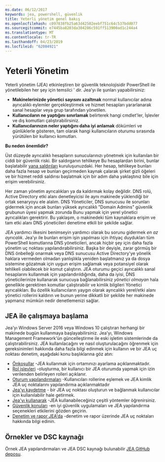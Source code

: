 ```yaml
---
ms.date: 06/12/2017
keywords: jea, powershell, güvenlik
title: Yeterli yönetim genel bakış
ms.openlocfilehash: c097838fb25a63d42502eebf751c64c537bdd077
ms.sourcegitcommit: e7445ba8203da304286c591ff513900ad1c244a4
ms.translationtype: MT
ms.contentlocale: tr-TR
ms.lasthandoff: 04/23/2019
ms.locfileid: "62084921"
---
```

# <a name="just-enough-administration"></a>Yeterli Yönetim

Yeterli yönetim (JEA) etkinleştiren bir güvenlik teknolojisidir PowerShell ile yönetilebilen her şey için temsilci ' dir.
Jea'yı ile şunları yapabilirsiniz:

- **Makinelerinizde yönetici sayısını azaltmak** normal kullanıcılar adına ayrıcalıklı eylemler gerçekleştirmek ve hizmet hesapları yararlanarak sanal hesaplar veya grup tarafından yönetilen.
- **Kullanıcıların ne yaptığını sınırlamak** belirterek hangi cmdlet'ler, İşlevler ve dış komutları çalıştırabilirsiniz.
- **Kullanıcılarınızın neler yaptığını daha iyi anlamak** dökümleri ve günlüklerle gösteren, tam olarak hangi kullanıcıların oturumu sırasında yürütülen bir kullanıcı komutları.

**Bu neden önemlidir?**

Üst düzeyde ayrıcalıklı hesapların sunucularınızı yönetmek için kullanılan bir ciddi bir güvenlik riski.
Bir saldırganın tehlikeye Bu hesaplardan birini, bunlar başlatabilir [yana saldırıları](http://aka.ms/pth) kuruluşunuzdaki.
Her hesap, tehlikeye bunları daha fazla hesap ve bunları geçirmeden kaynak çalarak şirket gizli öğeleri ve bir hizmet reddi saldırısı başlatmak için bir adım daha yaklaştınız bile için erişim verebilirsiniz.

Her zaman yönetim ayrıcalıkları ya da kaldırmak kolay değildir.
DNS rolü, Active Directory etki alanı denetleyicisi ile aynı makinede yüklendiği bir ortak senaryoyu ele alalım.
DNS Yöneticiler, DNS sunucusu ile sorunları gidermek için ancak bunları yüksek ayrıcalıklı "Domain Admins" güvenlik grubunun üyesi yapmak zorunda Bunu yapmak için yerel yönetici ayrıcalıkları gerektirir.
Bu yaklaşım, o makinedeki tüm kaynaklara erişim ve tam etki alanı DNS yöneticileri denetime etkili bir şekilde sağlar.

JEA yardımcı ilkesini benimseyin yardımcı olarak bu sorunu gidermek *en az ayrıcalık*.
Jea'yı ile bunları erişim işin yapılması için ihtiyaç duydukları tüm PowerShell komutlarına DNS yöneticileri, ancak hiçbir şey için daha fazla yönetim uç noktası yapılandırabilirsiniz.
Başka bir deyişle, zarar görmüş bir DNS önbelleği onarmak veya DNS sunucusu Active Directory'ye yönelik haklara vermeden olmadan yanlışlıkla yeniden başlatmanız ya da dosya sistemine gözatmak için uygun erişim sağlamak veya potansiyel olarak tehlikeli olabilecek bir komut çalıştırın.
JEA oturumu geçici ayrıcalıklı sanal hesaplarını kullanmak için yapılandırıldığında, daha da iyisi, DNS yöneticilerinize kullanarak sunucuya bağlanabilirsiniz *yönetici olmayan* hala genellikle gerektiren komutlar çalıştırabilir ve kimlik bilgileri Yönetici ayrıcalıkları.
Bu özellik kullanıcıların yaygın olarak ayrıcalıklı yerel/etki alanı yönetici rollerini kaldırın ve bunun yerine dikkatli bir şekilde her makinede yapmanız mümkün nedir denetlemenizi sağlar.

## <a name="get-started-with-jea"></a>JEA ile çalışmaya başlama

Jea'yı Windows Server 2016 veya Windows 10 çalıştıran herhangi bir makinede bugün kullanmaya başlayabilirsiniz.
Jea'yı, Windows Management Framework'ün güncelleştirme ile eski işletim sistemlerinde da çalıştırabilirsiniz.
JEA kullanılacağını ve nasıl oluşturulacağını öğrenmek için gereksinimleri hakkında daha fazla bilgi edinmek için kullanın ve bir JEA uç noktası denetim, aşağıdaki konu başlıklarına göz atın:

- [Önkoşullar](prerequisites.md) -JEA kullanmak için ortamınızı ayarlama açıklanmaktadır.
- [Rol işlevleri](role-capabilities.md) -oluşturma, bir kullanıcı bir JEA oturumda yapmak için izin verilenden belirleyen rolleri açıklanır.
- [Oturum yapılandırmaları](session-configurations.md) -Kullanıcıları rollerine eşlemek ve JEA kimlik JEA uç noktalarını yapılandırma açıklanmaktadır
- [Jea'yı kaydetme](register-jea.md) - bir JEA uç noktası oluşturun ve bağlanmak kullanıcılar için kullanılabilir hale getirmek.
- [Jea'yı kullanarak](using-jea.md) -JEA kullanabileceğiniz çeşitli yöntemler öğrenirsiniz.
- [Güvenlik konuları](security-considerations.md) -en iyi güvenlik uygulamaları ve JEA yapılandırma seçenekleri etkilerini gözden geçirin.
- [Denetim ve rapor JEA'da](audit-and-report.md) -denetim ve rapor üzerinde JEA uç noktaları hakkında bilgi edinin.

## <a name="samples-and-dsc-resource"></a>Örnekler ve DSC kaynağı

Örnek JEA yapılandırmaları ve JEA DSC kaynağı bulunabilir [JEA GitHub deposu](https://github.com/PowerShell/JEA).